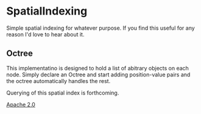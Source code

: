 # SpatialIndexing

Simple spatial indexing for whatever purpose. If you find this useful for any reason I'd love to hear about it.

## Octree

This implementatino is designed to hold a list of abitrary objects on each node. Simply declare an Octree and start adding position-value pairs and the octree automatically handles the rest.

Querying of this spatial index is forthcoming.

[Apache 2.0](https://github.com/DavidMann10k/SpatialIndexing/blob/master/license.txt)
